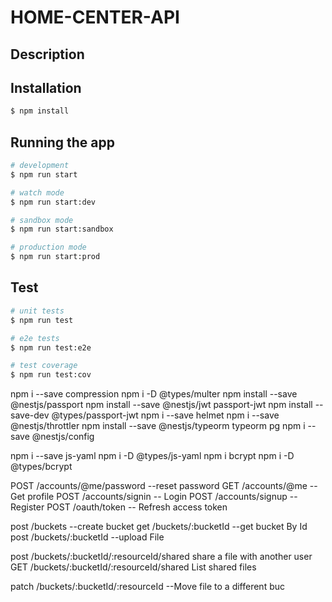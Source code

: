 # HOME-CENTER-API

## Description

## Installation

```bash
$ npm install
```

## Running the app

```bash
# development
$ npm run start

# watch mode
$ npm run start:dev

# sandbox mode
$ npm run start:sandbox

# production mode
$ npm run start:prod
```

## Test

```bash
# unit tests
$ npm run test

# e2e tests
$ npm run test:e2e

# test coverage
$ npm run test:cov
```


npm i --save compression
npm i -D @types/multer
npm install --save @nestjs/passport
npm install --save @nestjs/jwt passport-jwt
npm install --save-dev @types/passport-jwt
npm i --save helmet
npm i --save @nestjs/throttler
npm install --save @nestjs/typeorm typeorm pg
npm i --save @nestjs/config

npm i --save js-yaml
npm i -D @types/js-yaml
npm i bcrypt
npm i -D @types/bcrypt

POST /accounts/@me/password --reset password
GET /accounts/@me --Get profile
POST /accounts/signin -- Login
POST /accounts/signup -- Register
POST /oauth/token -- Refresh access token

post /buckets --create bucket
get /buckets/:bucketId --get bucket By Id
post /buckets/:bucketId --upload File

post /buckets/:bucketId/:resourceId/shared share a file with another user
GET /buckets/:bucketId/:resourceId/shared List shared files

patch /buckets/:bucketId/:resourceId --Move file to a different buc